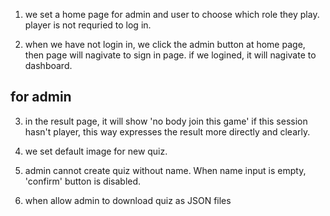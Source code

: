 1. we set a home page for admin and user to choose which role they play. player is not requried to log in.

2. when we have not login in, we click the admin button at home page, then page will nagivate to sign in page. if we logined, it will nagivate to dashboard.

## for admin
3. in the result page, it will show 'no body join this game' if this session hasn't player, this way expresses the result more directly and clearly.

4. we set default image for new quiz.

5. admin cannot create quiz without name. When name input is empty, 'confirm' button is disabled.

6. when allow admin to download quiz as JSON files

